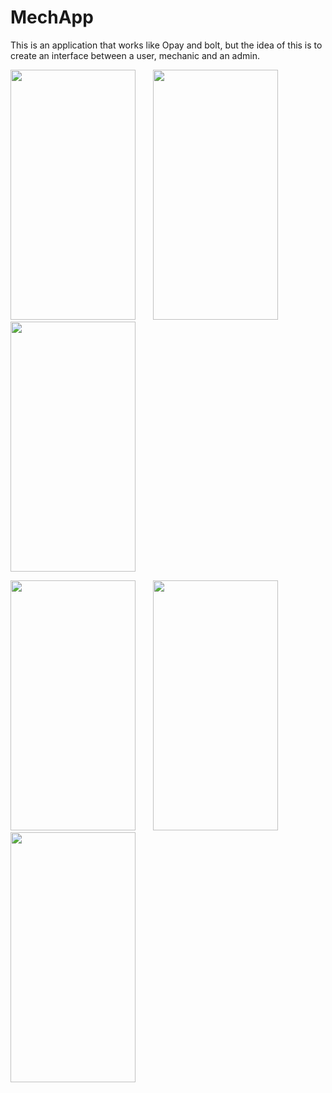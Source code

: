 # MechApp
This is an application that works like Opay and bolt, but the idea of this is to create an interface between a user, mechanic and an admin. 
<br>

<p>
<img src="https://user-images.githubusercontent.com/61922605/140636675-650ac61f-3676-4414-8865-8dce1f9a1261.png" width="200" height="400" /> &nbsp;&nbsp;&nbsp;&nbsp;&nbsp;



<img src="https://user-images.githubusercontent.com/61922605/140640406-c110fc94-8eed-4ddc-95bb-83084e901d0a.png" width="200" height="400" />
<img src="https://user-images.githubusercontent.com/61922605/140640245-de68f105-58f7-4c90-8b01-ec38b07d1e0e.png" width="200" height="400" />
</p>

<p>
<img src="https://user-images.githubusercontent.com/61922605/140640280-a0457752-16a6-44f3-a49f-cb869544fdba.png" width="200" height="400" />&nbsp;&nbsp;&nbsp;&nbsp;&nbsp;&nbsp;
<img src="https://user-images.githubusercontent.com/61922605/140640285-776fc204-33f9-4c24-a77b-2880a70ebfec.png" width="200" height="400" />&nbsp;&nbsp;&nbsp;&nbsp;&nbsp;&nbsp;
<img src="https://user-images.githubusercontent.com/61922605/140640291-14ef778b-2d1f-4eef-a208-e9f15be7aebd.png" width="200" height="400" />

</p>

